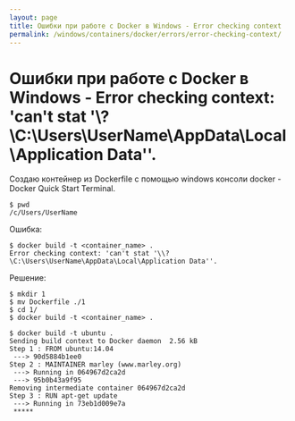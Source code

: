 ```yaml
---
layout: page
title: Ошибки при работе с Docker в Windows - Error checking context
permalink: /windows/containers/docker/errors/error-checking-context/
---
```


# Ошибки при работе с Docker в Windows -  Error checking context: 'can't stat '\\?\C:\Users\UserName\AppData\Local\Application Data''.

Создаю контейнер из Dockerfile с помощью windows консоли docker - Docker Quick Start Terminal.


    $ pwd
    /c/Users/UserName

Ошибка:

    $ docker build -t <container_name> .
    Error checking context: 'can't stat '\\?\C:\Users\UserName\AppData\Local\Application Data''.

Решение:

    $ mkdir 1
    $ mv Dockerfile ./1
    $ cd 1/
    $ docker build -t <container_name> .

    $ docker build -t ubuntu .
    Sending build context to Docker daemon  2.56 kB
    Step 1 : FROM ubuntu:14.04
     ---> 90d5884b1ee0
    Step 2 : MAINTAINER marley (www.marley.org)
     ---> Running in 064967d2ca2d
     ---> 95b0b43a9f95
    Removing intermediate container 064967d2ca2d
    Step 3 : RUN apt-get update
     ---> Running in 73eb1d009e7a
     *****
